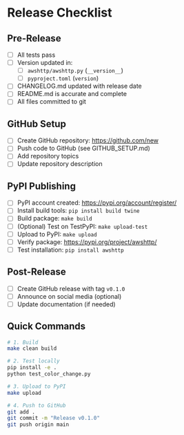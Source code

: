 # Release Checklist

## Pre-Release

- [ ] All tests pass
- [ ] Version updated in:
  - [ ] `awshttp/awshttp.py` (`__version__`)
  - [ ] `pyproject.toml` (`version`)
- [ ] CHANGELOG.md updated with release date
- [ ] README.md is accurate and complete
- [ ] All files committed to git

## GitHub Setup

- [ ] Create GitHub repository: https://github.com/new
- [ ] Push code to GitHub (see GITHUB_SETUP.md)
- [ ] Add repository topics
- [ ] Update repository description

## PyPI Publishing

- [ ] PyPI account created: https://pypi.org/account/register/
- [ ] Install build tools: `pip install build twine`
- [ ] Build package: `make build`
- [ ] (Optional) Test on TestPyPI: `make upload-test`
- [ ] Upload to PyPI: `make upload`
- [ ] Verify package: https://pypi.org/project/awshttp/
- [ ] Test installation: `pip install awshttp`

## Post-Release

- [ ] Create GitHub release with tag `v0.1.0`
- [ ] Announce on social media (optional)
- [ ] Update documentation (if needed)

## Quick Commands

```bash
# 1. Build
make clean build

# 2. Test locally
pip install -e .
python test_color_change.py

# 3. Upload to PyPI
make upload

# 4. Push to GitHub
git add .
git commit -m "Release v0.1.0"
git push origin main
```
